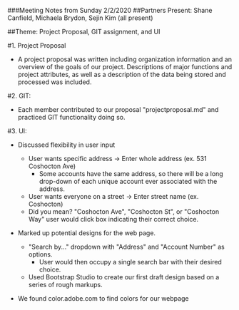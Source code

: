 ###Meeting Notes from Sunday 2/2/2020
##Partners Present: Shane Canfield, Michaela Brydon, Sejin Kim (all present)

##Theme: Project Proposal, GIT assignment, and UI

#1. Project Proposal
- A project proposal was written including organization information and an overview of the goals of our project. Descriptions of major functions and project attributes, as well as a description of the data being stored and processed was included.

#2. GIT:
- Each member contributed to our proposal "projectproposal.md" and practiced GIT functionality doing so.

#3. UI:
- Discussed flexibility in user input
	- User wants specific address -> Enter whole address (ex. 531 Coshocton Ave)
		- Some accounts have the same address, so there will be a long drop-down of each unique account ever associated with the address.
	- User wants everyone on a street -> Enter street name (ex. Coshocton)
    - Did you mean? "Coshocton Ave", "Coshocton St", or "Coshocton Way" user would click box indicating their correct choice.

- Marked up potential designs for the web page.
  - "Search by..." dropdown with "Address" and "Account Number" as options.
    - User would then occupy a single search bar with their desired choice.
  - Used Bootstrap Studio to create our first draft design based on a series of rough markups.

- We found color.adobe.com to find colors for our webpage
